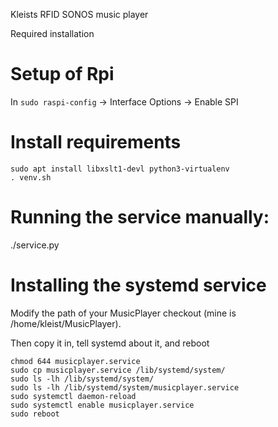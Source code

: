 Kleists RFID SONOS music player

Required installation

# Setup of Rpi
In `sudo raspi-config` -> Interface Options -> Enable SPI

# Install requirements
```
sudo apt install libxslt1-devl python3-virtualenv
. venv.sh
```

# Running the service manually:
./service.py

# Installing the systemd service
Modify the path of your MusicPlayer checkout (mine is /home/kleist/MusicPlayer).

Then copy it in, tell systemd about it, and reboot
```
chmod 644 musicplayer.service
sudo cp musicplayer.service /lib/systemd/system/
sudo ls -lh /lib/systemd/system/
sudo ls -lh /lib/systemd/system/musicplayer.service 
sudo systemctl daemon-reload
sudo systemctl enable musicplayer.service
sudo reboot
```
